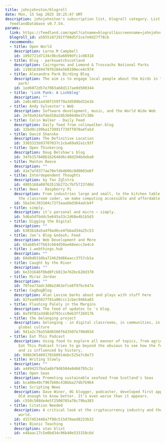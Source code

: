 ```yaml
---
title: johnjohnston/blogroll
date: Mon, 15 Sep 2025 10:25:47 GMT
description: johnjohnston's subscription list, blogroll category. List created by
  feedlandDatabase v0.7.54.
params:
  link: https://feedland.com/opml?catname=blogroll&screenname=johnjohnston
  blogroll_id: a5055187291ff08d5f2ce7e9d27f78cb
  recommends:
  - title: Open World
    description: Lorna M Campbell
    id: 1092721d7134c9bc6a6099dfc1c08318
  - title: Blog - parkswatchscotland
    description: Cairngorms and Lomond & Trossachs National Parks
    id: 119816369470f6284a5b0190ece4c974
  - title: Alexandra Park Birding Blog
    description: The aim is to engage local people about the birds in their local
      park!
    id: 1ed6072d57e7083a68d117ae0d500344
  - title: 'Link Punk: A Linkblog'
    description: ""
    id: 2a0c4051a430f159f79a3d509bd32e1b
  - title: Andy Sylvester's Web
    description: Software development, music, and the World Wide Web
    id: 2ef8a924afded10a2db360448e37c38b
  - title: Colin Walker - Daily Feed
    description: Daily feed from colinwalker.blog
    id: 32bd9c199ba173091f739ff070a4fa5d
  - title: David Shanske
    description: The Definitive Location
    id: 3303315b93707037c1cba69a92a1c93f
  - title: Open Thinkering
    description: Doug Belshaw's blog
    id: 34fb157848b1b2648d6c48d294bdeba0
  - title: Manton Reece
    description: ""
    id: 41e7afd377ae70efdb4606c0d0603e6f
  - title: Interdependent Thoughts
    description: by Ton Zĳlstra
    id: 4885168a08f63515b272c7bf57237d0d
  - title: News - Raspberry Pi
    description: From industries large and small, to the kitchen table tinkerer, to
      the classroom coder, we make computing accessible and affordable for everybody
    id: 5ba34c363104c72f3aaabbd364adcb4f
  - title: simply.
    description: it’s personal and micro – simply.
    id: 5d6a5dfbddc5e645a33c2d68e4b1b5d3
  - title: Digging the Digital
    description: ""
    id: 6303b18a5a4f0ad6ce4fbbad3da25c53
  - title: Jan’s Blog &ndash; Feed
    description: Web Development and More
    id: 65ab85477b63cb64d50ae68eecc3e4c4
  - title: i.webthings.hub
    description: ""
    id: 68d0d0310ba724629d66aacc3757cb1a
  - title: Caught by the River
    description: ""
    id: 6e331646f0bd0fcb813e762bc620d370
  - title: Miraz Jordan
    description: ""
    id: 78fea73adc3d0a2d63efce8f97bc647a
  - title: CogDogBlog
    description: Alan Levine barks about and plays with stuff here
    id: 82fea40502ff81a08ccc1cbec946ba03
  - title: Flashing Palely in the Margins
    description: The feed of updates to 's blog.
    id: 8af0f82a3ddb1d793ccc0eb3ff269176
  - title: the belonging project
    description: belonging - in digital classrooms, in communities, in contemporary
      global culture
    id: 941a2c78a558d6560f6d3507e790d034
  - title: Eat This Podcast
    description: Using food to explore all manner of topics, from agriculture to zoology.
      Eat This Podcast tries to go beyond the obvious to see how the food we eat influences
      and is influenced by history,
    id: 998b365409170160914ebc525e7c8e73
  - title: Writing Slowly
    description: ""
    id: a4494257ba5a6bf9d6504e8466795c2c
  - title: Open Seas
    description: Promoting sustainable seafood from Scotland's Seas
    id: bca00e40cf967b68c438bba27db7b964
  - title: Scripting News
    description: Dave Winer, OG blogger, podcaster, developed first apps in many categories.
      Old enough to know better. It's even worse than it appears.
    id: c550c508de4e5f2500785a76c79ba383
  - title: Citation Needed
    description: A critical look at the cryptocurrency industry and the broader technology
      world.
    id: d157453448a7f98c515d70aed8233b32
  - title: Bionic Teaching
    description: utan blixt
    id: e48aac17c5e0bd34c96b40e533158c6d
---
```

